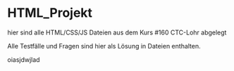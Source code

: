 # HTML_Projekt
hier sind alle HTML/CSS/JS Dateien aus dem Kurs #160 CTC-Lohr abgelegt

Alle Testfälle und Fragen sind hier als Lösung in Dateien enthalten.




oiasjdwjlad
